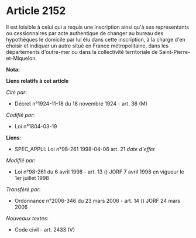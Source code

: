 # Article 2152

Il est loisible à celui qui a requis une inscription ainsi qu'à ses représentants ou cessionnaires par acte authentique de
changer au bureau des hypothèques le domicile par lui élu dans cette inscription, à la charge d'en choisir et indiquer un
autre situé en France métropolitaine, dans les départements d'outre-mer ou dans la collectivité territoriale de Saint-Pierre-
et-Miquelon.

**Nota:**



**Liens relatifs à cet article**

_Cité par_:

  - Décret n°1924-11-18 du 18 novembre 1924 - art. 36 (M)

_Codifié par_:

  - Loi n°1804-03-19

**Liens**:

  - SPEC_APPLI: Loi n°98-261 1998-04-06 art. 21 *date d'effet*

_Modifié par_:

  - Loi n°98-261 du 6 avril 1998 - art. 13 () JORF 7 avril 1998 en vigueur le 1er juillet 1998

_Transféré par_:

  - Ordonnance n°2006-346 du 23 mars 2006 - art. 14 () JORF 24 mars 2006

_Nouveaux textes_:

  - Code civil - art. 2433 (V)
